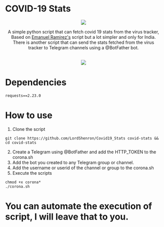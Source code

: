 # COVID-19 Stats

<div align="center">
<img src="http://niepid.nic.in/coronabanner.png"> 
<br>
<p>A simple python script that can fetch covid 19 stats from the virus tracker, Based on <a href="https://github.com/emanuel2718/Covid-19-Scrapper">Emanuel Ramirez's</a> script but a lot simpler and only for India. 
There is another script that can send the stats fetched from the virus tracker to Telegram channels using a @BotFather bot.</p>
<br>
<a>
<img src="https://img.shields.io/badge/license-MIT-success?style=for-the-badge">
</a>
</div>

# Dependencies 
```
requests==2.23.0
```

# How to use
1. Clone the script
```
git clone https://github.com/LordShenron/Covid19_Stats covid-stats && cd covid-stats
```
2. Create a Telegram using @BotFather and add the HTTP_TOKEN to the corona.sh
3. Add the bot you created to any Telegram group or channel.
4. Add the username or userid of the channel or group to the corona.sh
5. Execute the scripts
```
chmod +x corona*
./corona.sh
```

# You can automate the execution of script, I will leave that to you.

